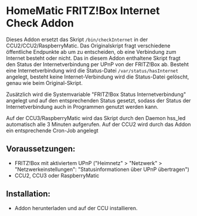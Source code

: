 # HomeMatic FRITZ!Box Internet Check Addon
Dieses Addon ersetzt das Skript `/bin/checkInternet` in der CCU2/CCU2/RaspberryMatic. Das Originalskript fragt verschiedene öffentliche Endpunkte ab um zu entscheiden, ob eine Verbindung zum Internet besteht oder nicht. Das in diesem Addon enthaltene Skript fragt den Status der Internetverbindung per UPnP von der FRITZ!Box ab. Besteht eine Internetverbindung wird die Status-Datei `/var/status/hasInternet` angelegt, besteht keine Internet-Verbindung wird die Status-Datei gelöscht, genau wie beim Original-Skript.

Zusätzlich wird die Systemvariable "FRITZ!Box Status Internetverbindung" angelegt und auf den entsprechenden Status gesetzt, sodass der Status der Internetverbindung auch in Programmen genutzt werden kann.

Auf der CCU3/RaspberryMatic wird das Skript durch den Daemon hss_led automatisch alle 3 Minuten aufgerufen. Auf der CCU2 wird durch das Addon ein entsprechende Cron-Job angelegt

## Voraussetzungen:
- FRITZ!Box mit aktiviertem UPnP ("Heimnetz" > "Netzwerk" > "Netzwerkeinstellungen": "Statusinformationen über UPnP übertragen")
- CCU2, CCU3 oder RaspberryMatic

## Installation:
- Addon herunterladen und auf der CCU installieren.
